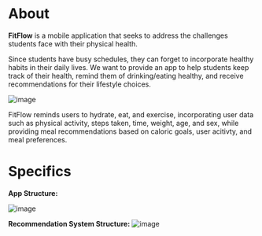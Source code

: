 # About
**FitFlow** is a mobile application that seeks to address the challenges students face with their physical health.

Since students have busy schedules, they can forget to incorporate healthy habits in their daily lives. We want to provide an app to help students keep track of their health, remind them of drinking/eating healthy, and receive recommendations for their lifestyle choices.

![image](https://github.com/Starfractor/FitFlow/assets/94737289/f34e5d10-22c1-4722-83aa-2cd007bfdc9b)

FitFlow reminds users to hydrate, eat, and exercise, incorporating user data such as physical activity, steps taken, time, weight, age, and sex, while providing meal recommendations based on caloric goals, user acitivty, and meal preferences.

# Specifics
**App Structure:**

![image](https://github.com/Starfractor/FitFlow/assets/94737289/02c54eef-adc2-4c68-bf07-773824875d5f)

**Recommendation System Structure:**
![image](https://github.com/Starfractor/FitFlow/assets/94737289/5937b1ec-ec7a-4a94-91e0-03f6ffa88ec7)
